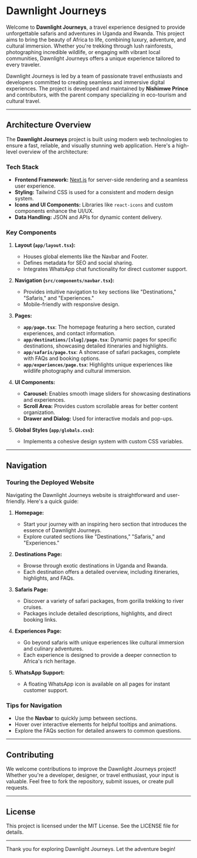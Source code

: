 # Dawnlight Journeys

Welcome to **Dawnlight Journeys**, a travel experience designed to provide unforgettable safaris and adventures in Uganda and Rwanda. This project aims to bring the beauty of Africa to life, combining luxury, adventure, and cultural immersion. Whether you're trekking through lush rainforests, photographing incredible wildlife, or engaging with vibrant local communities, Dawnlight Journeys offers a unique experience tailored to every traveler.

Dawnlight Journeys is led by a team of passionate travel enthusiasts and developers committed to creating seamless and immersive digital experiences. The project is developed and maintained by **Nishimwe Prince** and contributors, with the parent company specializing in eco-tourism and cultural travel.

---

## Architecture Overview

The **Dawnlight Journeys** project is built using modern web technologies to ensure a fast, reliable, and visually stunning web application. Here's a high-level overview of the architecture:

### Tech Stack
- **Frontend Framework:** [Next.js](https://nextjs.org/) for server-side rendering and a seamless user experience.
- **Styling:** Tailwind CSS is used for a consistent and modern design system.
- **Icons and UI Components:** Libraries like `react-icons` and custom components enhance the UI/UX.
- **Data Handling:** JSON and APIs for dynamic content delivery.

### Key Components
1. **Layout (`app/layout.tsx`):**
   - Houses global elements like the Navbar and Footer.
   - Defines metadata for SEO and social sharing.
   - Integrates WhatsApp chat functionality for direct customer support.

2. **Navigation (`src/components/navbar.tsx`):**
   - Provides intuitive navigation to key sections like "Destinations," "Safaris," and "Experiences."
   - Mobile-friendly with responsive design.

3. **Pages:**
   - **`app/page.tsx`**: The homepage featuring a hero section, curated experiences, and contact information.
   - **`app/destinations/[slug]/page.tsx`**: Dynamic pages for specific destinations, showcasing detailed itineraries and highlights.
   - **`app/safaris/page.tsx`**: A showcase of safari packages, complete with FAQs and booking options.
   - **`app/experiences/page.tsx`**: Highlights unique experiences like wildlife photography and cultural immersion.

4. **UI Components:**
   - **Carousel:** Enables smooth image sliders for showcasing destinations and experiences.
   - **Scroll Area:** Provides custom scrollable areas for better content organization.
   - **Drawer and Dialog:** Used for interactive modals and pop-ups.

5. **Global Styles (`app/globals.css`):**
   - Implements a cohesive design system with custom CSS variables.

---

## Navigation

### Touring the Deployed Website

Navigating the Dawnlight Journeys website is straightforward and user-friendly. Here's a quick guide:

1. **Homepage:**
   - Start your journey with an inspiring hero section that introduces the essence of Dawnlight Journeys.
   - Explore curated sections like "Destinations," "Safaris," and "Experiences."

2. **Destinations Page:**
   - Browse through exotic destinations in Uganda and Rwanda.
   - Each destination offers a detailed overview, including itineraries, highlights, and FAQs.

3. **Safaris Page:**
   - Discover a variety of safari packages, from gorilla trekking to river cruises.
   - Packages include detailed descriptions, highlights, and direct booking links.

4. **Experiences Page:**
   - Go beyond safaris with unique experiences like cultural immersion and culinary adventures.
   - Each experience is designed to provide a deeper connection to Africa's rich heritage.

5. **WhatsApp Support:**
   - A floating WhatsApp icon is available on all pages for instant customer support.

### Tips for Navigation
- Use the **Navbar** to quickly jump between sections.
- Hover over interactive elements for helpful tooltips and animations.
- Explore the FAQs section for detailed answers to common questions.

---

## Contributing

We welcome contributions to improve the Dawnlight Journeys project! Whether you're a developer, designer, or travel enthusiast, your input is valuable. Feel free to fork the repository, submit issues, or create pull requests.

---

## License

This project is licensed under the MIT License. See the LICENSE file for details.

---

Thank you for exploring Dawnlight Journeys. Let the adventure begin!